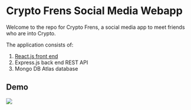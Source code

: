 # Crypto Frens Social Media Webapp

Welcome to the repo for Crypto Frens, a social media app to meet friends who are into Crypto.

The application consists of:

1. [React.js front end](https://crypto-frens-frontend.onrender.com/)
2. Express.js back end REST API
3. Mongo DB Atlas database

## Demo

![](/Demo/CryptoFrensDemo.gif)
